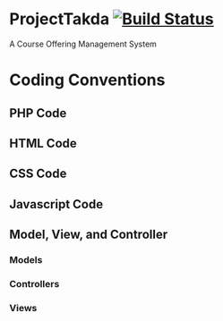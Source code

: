 # ProjectTakda [![Build Status](https://magnum.travis-ci.com/jkcdarunday/ProjectTakda.svg?token=hgQhLPiqw3aLTCCAKbdz)](https://magnum.travis-ci.com/jkcdarunday/ProjectTakda)
A Course Offering Management System

Coding Conventions
==================

PHP Code
--------

HTML Code
---------

CSS Code
--------

Javascript Code
---------------

Model, View, and Controller
---------------------------

### Models

### Controllers

### Views